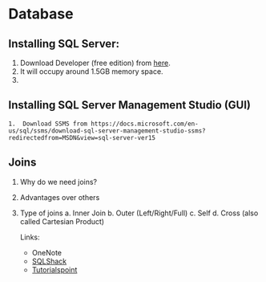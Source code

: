 # Database

## Installing SQL Server:
  
   1. Download Developer (free edition) from [here](https://www.microsoft.com/en-in/sql-server/sql-server-downloads).
   2. It will occupy around 1.5GB memory space.
   3. 

## Installing SQL Server Management Studio (GUI)

    1.  Download SSMS from https://docs.microsoft.com/en-us/sql/ssms/download-sql-server-management-studio-ssms?redirectedfrom=MSDN&view=sql-server-ver15
    
## Joins

  1. Why do we need joins?
  2. Advantages over others
  3. Type of joins
      a.  Inner Join
      b.  Outer (Left/Right/Full)
      c.  Self 
      d.  Cross (also called Cartesian Product)
      
      Links:
      
        * OneNote
        * [SQLShack](https://www.sqlshack.com/sql-join-overview-and-tutorial/)
        * [Tutorialspoint](https://www.tutorialspoint.com/dbms/database_joins.htm)
